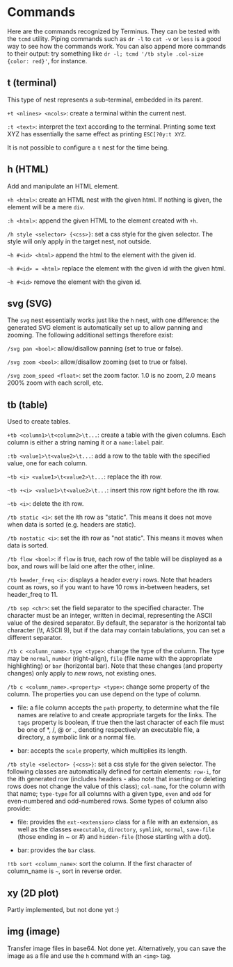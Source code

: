
Commands
========

Here are the commands recognized by Terminus. They can be tested with
the `tcmd` utility. Piping commands such as `dr -l` to `cat -v` or
`less` is a good way to see how the commands work. You can also append
more commands to their output: try something like `dr -l; tcmd '/tb
style .col-size {color: red}'`, for instance.


t (terminal)
------------

This type of nest represents a sub-terminal, embedded in its parent.

`+t <nlines> <ncols>`: create a terminal within the current nest.

`:t <text>`: interpret the text according to the terminal. Printing
some text XYZ has essentially the same effect as printing `ESC[?0y:t
XYZ`.

It is not possible to configure a `t` nest for the time being.


h (HTML)
--------

Add and manipulate an HTML element.

`+h <html>`: create an HTML nest with the given html. If nothing is
  given, the element will be a mere `div`.

`:h <html>`: append the given HTML to the element created with `+h`.

`/h style <selector> {<css>}`: set a css style for the given
  selector. The style will only apply in the target nest, not outside.

`~h #<id> <html>` append the html to the element with the
  given id.

`~h #<id> = <html>` replace the element with the given id with the
  given html.

`~h #<id>` remove the element with the given id.


svg (SVG)
---------

The `svg` nest essentially works just like the `h` nest, with one
difference: the generated SVG element is automatically set up to allow
panning and zooming. The following additional settings therefore
exist:

`/svg pan <bool>`: allow/disallow panning (set to true or false).

`/svg zoom <bool>`: allow/disallow zooming (set to true or false).

`/svg zoom_speed <float>`: set the zoom factor. 1.0 is no zoom, 2.0
  means 200% zoom with each scroll, etc.


tb (table)
----------

Used to create tables.

`+tb <column1>\t<column2>\t...`: create a table with the given
  columns. Each column is either a string naming it or a `name:label`
  pair.

`:tb <value1>\t<value2>\t...`: add a row to the table with the
  specified value, one for each column.

`~tb <i> <value1>\t<value2>\t...`: replace the ith row.

`~tb +<i> <value1>\t<value2>\t...`: insert this row right before the
  ith row.

`~tb <i>`: delete the ith row.

`/tb static <i>`: set the ith row as "static". This means it does
  not move when data is sorted (e.g. headers are static).

`/tb nostatic <i>`: set the ith row as "not static". This means it
  moves when data is sorted.

`/tb flow <bool>`: if `flow` is true, each row of the table will be
  displayed as a box, and rows will be laid one after the other,
  inline.

`/tb header_freq <i>`: displays a header every i rows. Note that
  headers count as rows, so if you want to have 10 rows in-between
  headers, set header_freq to 11.

`/tb sep <chr>`: set the field separator to the specified
  character. The character must be an integer, written in decimal,
  representing the ASCII value of the desired separator. By default,
  the separator is the horizontal tab character (\t, ASCII 9), but if
  the data may contain tabulations, you can set a different separator.

`/tb c <column_name>.type <type>`: change the type of the
  column. The type may be `normal`, `number` (right-align), `file`
  (file name with the appropriate highlighting) or `bar` (horizontal
  bar). Note that these changes (and property changes) only apply to
  *new* rows, not existing ones.

`/tb c <column_name>.<property> <type>`: change some property of the
  column. The properties you can use depend on the type of column.

  * file: a file column accepts the `path` property, to determine what
    the file names are relative to and create appropriate targets for
    the links. The `tags` property is boolean, if true then the last
    character of each file must be one of *, /, @ or ., denoting
    respectively an executable file, a directory, a symbolic link or a
    normal file.

  * bar: accepts the `scale` property, which multiplies its length.

`/tb style <selector> {<css>}`: set a css style for the given
  selector. The following classes are automatically defined for
  certain elements: `row-i`, for the ith generated row (includes
  headers - also note that inserting or deleting rows does not change
  the value of this class); `col-name`, for the column with that name;
  `type-type` for all columns with a given type, `even` and `odd` for
  even-numbered and odd-numbered rows. Some types of column also
  provide:

  * file: provides the `ext-<extension>` class for a file with an
    extension, as well as the classes `executable`, `directory`,
    `symlink`, `normal`, `save-file` (those ending in ~ or #) and
    `hidden-file` (those starting with a dot).

  * bar: provides the `bar` class.

`!tb sort <column_name>`: sort the column. If the first character of
column_name is `~`, sort in reverse order.


xy (2D plot)
------------

Partly implemented, but not done yet :)


img (image)
-----------

Transfer image files in base64. Not done yet. Alternatively, you can
save the image as a file and use the `h` command with an `<img>` tag.

